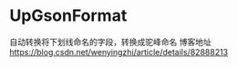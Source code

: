 # UpGsonFormat
自动转换将下划线命名的字段，转换成驼峰命名
博客地址
https://blog.csdn.net/wenyingzhi/article/details/82888213
